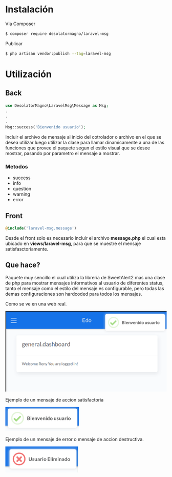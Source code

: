 # Instalación

Via Composer

``` bash
$ composer require desolatormagno/laravel-msg
```

Publicar

``` bash
$ php artisan vendor:publish --tag=laravel-msg
```

# Utilización

## Back

``` php
use DesolatorMagno\LaravelMsg\Message as Msg;
.
.
.
Msg::success('Bienvenido usuario');
```

Incluir el archivo de mensaje al inicio del cotrolador o archivo en el que se desea utilizar luego utilizar la clase para llamar dinamicamente a una de las funciones que provee el paquete segun el estilo visual que se desee mostrar, pasando por parametro el mensaje a mostrar.

### Metodos

- success
- info
- question
- warning
- error

## Front

``` php
@include('laravel-msg.message')
```
Desde el front solo es necesario incluir el archivo **message.php** el cual esta ubicado en **views/laravel-msg**, para que se muestre el mensaje satisfasctoriamente.

## Que hace?

Paquete muy sencillo el cual utiliza la libreria de SweetAlert2 mas una clase de php para mostrar mensajes informativos al usuario de diferentes status, tanto el mensaje como el estilo del mensaje es configurable, pero todas las demas configuraciones son hardcoded para todos los mensajes.


Como se ve en una web real.

![Ejemplo 01](ejemplo-01-min.png)

Ejemplo de un mensaje de accion satisfactoria

![Ejemplo success](ejemplo-success-min.png)

Ejemplo de un mensaje de error o mensaje de accion destructiva.

![Ejemplo error](ejemplo-error-min.png)
